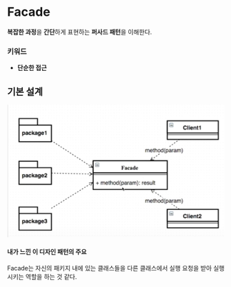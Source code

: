 # Facade

<b>복잡한 과정</b>을 <b>간단</b>하게 표현하는 <b>퍼사드 패턴</b>을 이해한다.

### 키워드
- <b>단순한 접근</b>

## 기본 설계

<img src="img/facade%20pattern.png">


#### 내가 느낀 이 디자인 패턴의 주요
Facade는 자신의 패키지 내에 있는 클래스들을 다른 클래스에서 실행 요청을 받아 실행시키는 역할을 하는 것 같다.
<br>


